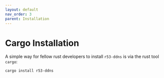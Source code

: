 ```yaml
---
layout: default
nav_order: 3
parent: Installation
---
```


# Cargo Installation

A simple way for fellow rust developers to install `r53-ddns` is via the rust tool `cargo`:

``` bash
cargo install r53-ddns
```
